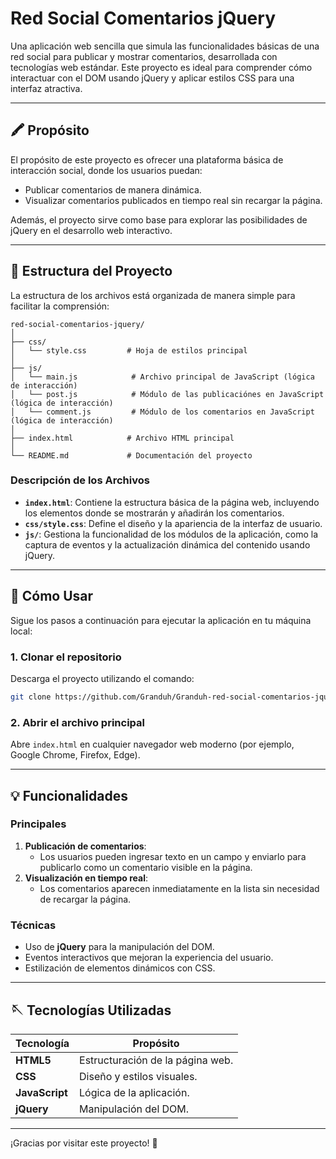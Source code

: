 # Red Social Comentarios jQuery

Una aplicación web sencilla que simula las funcionalidades básicas de una red social para publicar y mostrar comentarios, desarrollada con tecnologías web estándar. Este proyecto es ideal para comprender cómo interactuar con el DOM usando jQuery y aplicar estilos CSS para una interfaz atractiva.

---

## 🖍️ Propósito

El propósito de este proyecto es ofrecer una plataforma básica de interacción social, donde los usuarios puedan:

- Publicar comentarios de manera dinámica.
- Visualizar comentarios publicados en tiempo real sin recargar la página.

Además, el proyecto sirve como base para explorar las posibilidades de jQuery en el desarrollo web interactivo.

---

## 💽 Estructura del Proyecto

La estructura de los archivos está organizada de manera simple para facilitar la comprensión:

```
red-social-comentarios-jquery/
│
├── css/
│   └── style.css         # Hoja de estilos principal
│
├── js/
│   └── main.js            # Archivo principal de JavaScript (lógica de interacción)
│   └── post.js            # Módulo de las publicaciónes en JavaScript (lógica de interacción)
│   └── comment.js         # Módulo de los comentarios en JavaScript (lógica de interacción)
│
├── index.html            # Archivo HTML principal
│
└── README.md             # Documentación del proyecto
```

### Descripción de los Archivos

- **`index.html`**: Contiene la estructura básica de la página web, incluyendo los elementos donde se mostrarán y añadirán los comentarios.
- **`css/style.css`**: Define el diseño y la apariencia de la interfaz de usuario.
- **`js/`**: Gestiona la funcionalidad de los módulos de la aplicación, como la captura de eventos y la actualización dinámica del contenido usando jQuery.

---

## 🚀 Cómo Usar

Sigue los pasos a continuación para ejecutar la aplicación en tu máquina local:

### 1. Clonar el repositorio

Descarga el proyecto utilizando el comando:

```bash
git clone https://github.com/Granduh/Granduh-red-social-comentarios-jquery.git
```

### 2. Abrir el archivo principal

Abre `index.html` en cualquier navegador web moderno (por ejemplo, Google Chrome, Firefox, Edge).

---

## 💡 Funcionalidades

### Principales

1. **Publicación de comentarios**:
   - Los usuarios pueden ingresar texto en un campo y enviarlo para publicarlo como un comentario visible en la página.
2. **Visualización en tiempo real**:
   - Los comentarios aparecen inmediatamente en la lista sin necesidad de recargar la página.

### Técnicas

- Uso de **jQuery** para la manipulación del DOM.
- Eventos interactivos que mejoran la experiencia del usuario.
- Estilización de elementos dinámicos con CSS.

---

## 🪡 Tecnologías Utilizadas

| Tecnología     | Propósito                         |
|----------------|-----------------------------------|
| **HTML5**      | Estructuración de la página web. |
| **CSS**       | Diseño y estilos visuales.       |
| **JavaScript** | Lógica de la aplicación.         |
| **jQuery**     | Manipulación del DOM.            |

---

¡Gracias por visitar este proyecto! 🌟
